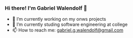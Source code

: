 ### Hi there! I'm Gabriel Walendolf 👋

- 🔭 I’m currently working on my onws projects
- 🌱 I’m currently studing software engineering at college
- 📫 How to reach me: gabriel.g.walendolf@gmail.com
